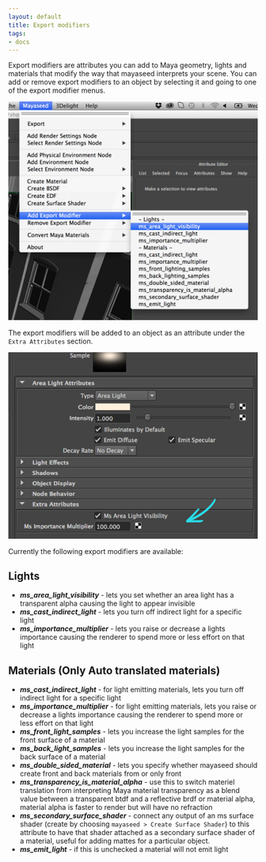 ```yaml
---
layout: default
title: Export modifiers
tags:
- docs
---
```


Export modifiers are attributes you can add to Maya geometry, lights and materials that modify the way that mayaseed interprets your scene. You can add or remove export modifiers to an object by selecting it and going to one of the export modifier menus.

![Export Modifier menu](/images/export_modifier_menu.png)

The export modifiers will be added to an object as an attribute under the `Extra Attributes` section.

![Export Modifiers in the attribute editor](/images/export_modifiers_in_the_attribute_editor.png)

Currently the following export modifiers are available:

Lights
------

+ ***ms_area_light_visibility*** - lets you set whether an area light has a transparent alpha causing the light to appear invisible
+ ***ms_cast_indirect_light*** - lets you turn off indirect light for a specific light
+ ***ms_importance_multiplier*** - lets you raise or decrease a lights importance causing the renderer to spend more or less effort on that light

Materials (Only Auto translated materials)
----------------------------------------

+ ***ms_cast_indirect_light*** - for light emitting materials, lets you turn off indirect light for a specific light
+ ***ms_importance_multiplier*** - for light emitting materials, lets you raise or decrease a lights importance causing the renderer to spend more or less effort on that light
+ ***ms_front_light_samples*** - lets you increase the light samples for the front surface of a material
+ ***ms_back_light_samples*** - lets you increase the light samples for the back surface of a material
+ ***ms_double_sided_material*** - lets you specify whether mayaseed should create front and back materials from or only front
+ ***ms_transparency_is_material_alpha*** - use this to switch materiel translation from interpreting Maya material transparency as a blend value between a transparent btdf and a reflective brdf or material alpha, material alpha is faster to render but will have no refraction
+ ***ms_secondary_surface_shader*** - connect any output of an ms surface shader (create by choosing `mayaseed > Create Surface Shader`) to this attribute to have that shader attached as a secondary surface shader of a material, useful for adding mattes for a particular object.
+ ***ms_emit_light*** - if this is unchecked a material will not emit light

